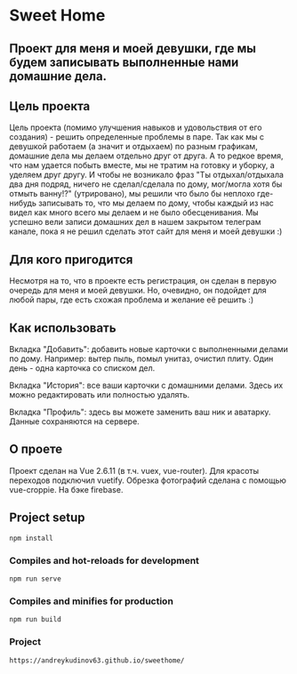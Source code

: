 # Sweet Home

## Проект для меня и моей девушки, где мы будем записывать выполненные нами домашние дела.

## Цель проекта
Цель проекта (помимо улучшения навыков и удовольствия от его создания) - решить определенные проблемы в паре. Так как мы с девушкой работаем (а значит и отдыхаем) по разным графикам, домашние дела мы делаем отдельно друг от друга. А то редкое время, что нам удается побыть вместе, мы не тратим на готовку и уборку, а уделяем друг другу. И чтобы не возникало фраз "Ты отдыхал/отдыхала два дня подряд, ничего не сделал/сделала по дому, мог/могла хотя бы отмыть ванну!?" (утрировано), мы решили что было бы неплохо где-нибудь записывать то, что мы делаем по дому, чтобы каждый из нас видел как много всего мы делаем и не было обесценивания. Мы успешно вели записи домашних дел в нашем закрытом телеграм канале, пока я не решил сделать этот сайт для меня и моей девушки :)

## Для кого пригодится
Несмотря на то, что в проекте есть регистрация, он сделан в первую очередь для меня и моей девушки. Но, очевидно, он подойдет для любой пары, где есть схожая проблема и желание её решить :)

## Как использовать
Вкладка "Добавить": добавить новые карточки с выполненными делами по дому. Например: вытер пыль, помыл унитаз, очистил плиту. Один день - одна карточка со списком дел.

Вкладка "История": все ваши карточки с домашними делами. Здесь их можно редактировать или полностью удалять.

Вкладка "Профиль": здесь вы можете заменить ваш ник и аватарку. Данные сохраняются на сервере.

## О проете
Проект сделан на Vue 2.6.11 (в т.ч. vuex, vue-router). Для красоты переходов подключил vuetify. Обрезка фотографий сделана с помощью vue-croppie. На бэке firebase.


## Project setup
```
npm install
```

### Compiles and hot-reloads for development
```
npm run serve
```

### Compiles and minifies for production
```
npm run build
```
### Project
```
https://andreykudinov63.github.io/sweethome/
```
